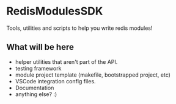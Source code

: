 # RedisModulesSDK
Tools, utilities and scripts to help you write redis modules!

## What will be here
* helper utilities that aren't part of the API.
* testing framework
* module project template (makefile, bootstrapped project, etc)
* VSCode integration config files.
* Documentation
* anything else? :)
